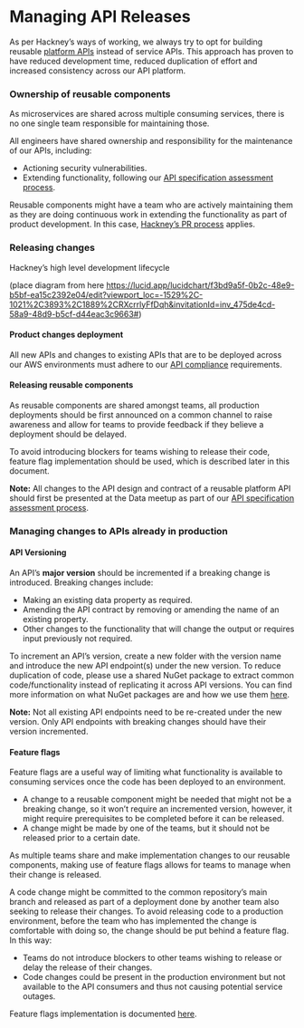 # Managing API Releases

As per Hackney’s ways of working, we always try to opt for building reusable [platform APIs](/api-playbook/platorm_api_vs_service_api/) instead of service APIs. This approach has proven to have reduced development time, reduced duplication of effort and increased consistency across our API platform.

### Ownership of reusable components
As microservices are shared across multiple consuming services, there is no one single team responsible for maintaining those.

All engineers have shared ownership and responsibility for the maintenance of our APIs, including:
- Actioning security vulnerabilities.
- Extending functionality, following our [API specification assessment process](/api-specifications/assessment_process/).

Reusable components might have a team who are actively maintaining them as they are doing continuous work in extending the functionality as part of product development. In this case, [Hackney’s PR process](/ways-of-working/) applies.

### Releasing changes
Hackney’s high level development lifecycle

(place diagram from here  https://lucid.app/lucidchart/f3bd9a5f-0b2c-48e9-b5bf-ea15c2392e04/edit?viewport_loc=-1529%2C-1021%2C3893%2C1889%2CRXcrrlyFfDqh&invitationId=inv_475de4cd-58a9-48d9-b5cf-d44eac3c9663#)



#### Product changes deployment
All new APIs and changes to existing APIs that are to be deployed across our AWS environments must adhere to our [API compliance](/api-playbook/Governance/api_compliance/) requirements.

#### Releasing reusable components
As reusable components are shared amongst teams, all production deployments should be first announced on a common channel to raise awareness and allow for teams to provide feedback if they believe a deployment should be delayed.

To avoid introducing blockers for teams wishing to release their code, feature flag implementation should be used, which is described later in this document.

**Note:** All changes to the API design and contract of a reusable platform API should first be presented at the Data meetup as part of our [API specification assessment process](/api-specifications/assessment_process/).

### Managing changes to APIs already in production

#### API Versioning
An API’s **major version** should be incremented if a breaking change is introduced. Breaking changes include:
- Making an existing data property as required.
- Amending the API contract by removing or amending the name of an existing property.
- Other changes to the functionality that will change the output or requires input previously not required.

To increment an API’s version, create a new folder with the version name and introduce the new API endpoint(s) under the new version. To reduce duplication of code, please use a shared NuGet package to extract common code/functionality instead of replicating it across API versions. You can find more information on what NuGet packages are and how we use them [here](/api-playbook/Development%20Lifecycle/Architecture%20Principles/NuGet%20Packages/).

**Note:** Not all existing API endpoints need to be re-created under the new version. Only API endpoints with breaking changes should have their version incremented.

#### Feature flags
Feature flags are a useful way of limiting what functionality is available to consuming services once the code has been deployed to an environment.
- A change to a reusable component might be needed that might not be a breaking change, so it won’t require an incremented version, however, it might require prerequisites to be completed before it can be released.
- A change might be made by one of the teams, but it should not be released prior to a certain date.

As multiple teams share and make implementation changes to our reusable components, making use of feature flags allows for teams to manage when their change is released.

A code change might be committed to the common repository’s main branch and released as part of a deployment done by another team also seeking to release their changes. To avoid releasing code to a production environment, before the team who has implemented the change is comfortable with doing so, the change should be put behind a feature flag. In this way:
- Teams do not introduce blockers to other teams wishing to release or delay the release of their changes.
- Code changes could be present in the production environment but not available to the API consumers and thus not causing potential service outages.

Feature flags implementation is documented [here](/api-playbook/Development%20Lifecycle/API%20versioning/feauture_toggle/).


